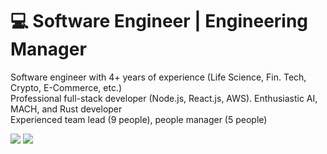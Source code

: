 # 💻 Software Engineer | Engineering Manager

Software engineer with 4+ years of experience (Life Science, Fin. Tech, Crypto, E-Commerce, etc.) <br>
Professional full-stack developer (Node.js, React.js, AWS). Enthusiastic AI, MACH, and Rust developer <br>
Experienced team lead (9 people), people manager (5 people) <br>

<p>
  <a target="_blank" href="https://t.me/denstuk"><img src="https://img.shields.io/badge/-Telegram-FFF?style=for-the-badge&logo=telegram&logoColor=27A0D9"></img></a>
  <a target="_blank" href="mailto:denstuk@outlook.com"><img src="https://img.shields.io/badge/-Gmail-D14836?style=for-the-badge&logo=Gmail&logoColor=white"></img></a>
</p> 
